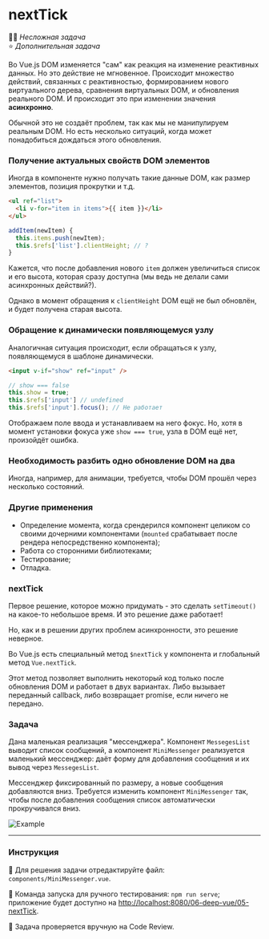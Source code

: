 # nextTick

👶🏻 _Несложная задача_<br>
⭐ _Дополнительная задача_

Во Vue.js DOM изменяется "сам" как реакция на изменение реактивных данных. Но это действие не мгновенное. Происходит множество действий, связанных с реактивностью, формированием нового виртуального дерева, сравнения виртуальных DOM, и обновления реального DOM. И происходит это при изменении значения **асинхронно**.

Обычной это не создаёт проблем, так как мы не манипулируем реальным DOM. Но есть несколько ситуаций, когда может понадобиться дождаться этого обновления.

### Получение актуальных свойств DOM элементов 

Иногда в компоненте нужно получать такие данные DOM, как размер элементов, позиция прокрутки и т.д.  

```html
<ul ref="list">
  <li v-for="item in items">{{ item }}</li>
</ul>
```
```javascript
addItem(newItem) {
  this.items.push(newItem);
  this.$refs['list'].clientHeight; // ?
}
```

Кажется, что после добавления нового `item` должен увеличиться список и его высота, которая сразу доступна (мы ведь не делали сами асинхронных действий?).

Однако в момент обращения к `clientHeight` DOM ещё не был обновлён, и будет получена старая высота.

### Обращение к динамически появляющемуся узлу

Аналогичная ситуация происходит, если обращаться к узлу, появляющемуся в шаблоне динамически.

```html
<input v-if="show" ref="input" />
```

```javascript
// show === false
this.show = true;
this.$refs['input'] // undefined
this.$refs['input'].focus(); // Не работает
```

Отображаем поле ввода и устанавливаем на него фокус. Но, хотя в момент установки фокуса уже `show === true`, узла в DOM ещё нет, произойдёт ошибка.

### Необходимость разбить одно обновление DOM на два

Иногда, например, для анимации, требуется, чтобы DOM прошёл через несколько состояний.

### Другие применения

- Определение момента, когда срендерился компонент целиком со своими дочерними компонентами (`mounted` срабатывает после рендера непосредственно компонента);
- Работа со сторонними библиотеками;
- Тестирование;
- Отладка.

### nextTick

Первое решение, которое можно придумать - это сделать `setTimeout()` на какое-то небольшое время. И это решение даже работает! 

Но, как и в решении других проблем асинхронности, это решение неверное.

Во Vue.js есть специальный метод `$nextTick` у компонента и глобальный метод `Vue.nextTick`.

Этот метод позволяет выполнить некоторый код только после обновления DOM и работает в двух вариантах. Либо вызывает переданный callback, либо возвращает promise, если ничего не передано.

### Задача

Дана маленькая реализация "мессенджера". Компонент `MessegesList` выводит список сообщений, а компонент `MiniMessenger` реализуется маленький мессенджер: даёт форму для добавления сообщения и их вывод через `MessegesList`.

Мессенджер фиксированный по размеру, а новые сообщения добавляются вниз. Требуется изменить компонент `MiniMessenger` так, чтобы после добавления сообщения список автоматически прокручивался вниз.

<img src="https://i.imgur.com/eZ8ObrU.gif" alt="Example" />

---

### Инструкция

📝 Для решения задачи отредактируйте файл: `components/MiniMessenger.vue`.

🚀 Команда запуска для ручного тестирования: `npm run serve`;<br>
приложение будет доступно на [http://localhost:8080/06-deep-vue/05-nextTick](http://localhost:8080/06-deep-vue/05-nextTick).

💬 Задача проверяется вручную на Code Review.
